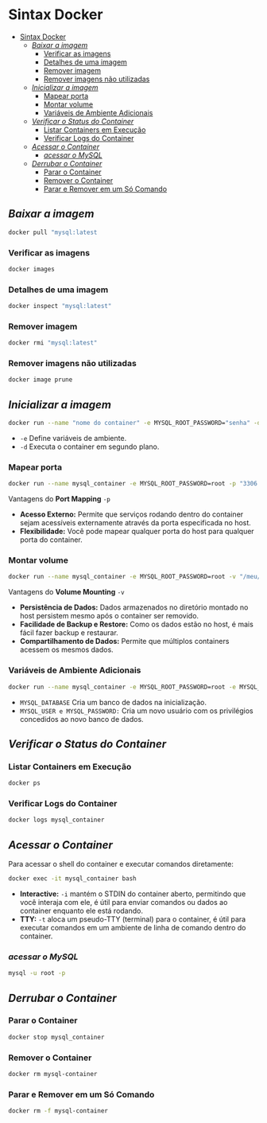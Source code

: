 # Sintax Docker

- [Sintax Docker](#sintax-docker)
  - [*Baixar a imagem*](#baixar-a-imagem)
    - [Verificar as imagens](#verificar-as-imagens)
    - [Detalhes de uma imagem](#detalhes-de-uma-imagem)
    - [Remover imagem](#remover-imagem)
    - [Remover imagens não utilizadas](#remover-imagens-não-utilizadas)
  - [*Inicializar a imagem*](#inicializar-a-imagem)
    - [Mapear porta](#mapear-porta)
    - [Montar volume](#montar-volume)
    - [Variáveis de Ambiente Adicionais](#variáveis-de-ambiente-adicionais)
  - [*Verificar o Status do Container*](#verificar-o-status-do-container)
    - [Listar Containers em Execução](#listar-containers-em-execução)
    - [Verificar Logs do Container](#verificar-logs-do-container)
  - [*Acessar o Container*](#acessar-o-container)
    - [*acessar o MySQL*](#acessar-o-mysql)
  - [*Derrubar o Container*](#derrubar-o-container)
    - [Parar o Container](#parar-o-container)
    - [Remover o Container](#remover-o-container)
    - [Parar e Remover em um Só Comando](#parar-e-remover-em-um-só-comando)

## *Baixar a imagem*

```bash
docker pull "mysql:latest
```

### Verificar as imagens

```bash
docker images
```

### Detalhes de uma imagem

```bash
docker inspect "mysql:latest"
```

### Remover imagem

```bash
docker rmi "mysql:latest"
```

### Remover imagens não utilizadas

```bash
docker image prune
```

## *Inicializar a imagem*

```bash
docker run --name "nome do container" -e MYSQL_ROOT_PASSWORD="senha" -d "mysql"
```

- ``-e`` Define variáveis de ambiente.
- ``-d`` Executa o container em segundo plano.

### Mapear porta

```bash
docker run --name mysql_container -e MYSQL_ROOT_PASSWORD=root -p "3306:3306" -d mysql
```

Vantagens do **Port Mapping** ``-p``

- **Acesso Externo:** Permite que serviços rodando dentro do container sejam acessíveis externamente através da porta especificada no host.
- **Flexibilidade:** Você pode mapear qualquer porta do host para qualquer porta do container.

### Montar volume

```bash
docker run --name mysql_container -e MYSQL_ROOT_PASSWORD=root -v "/meu/diretorio:/var/lib/mysql" -d mysql
```

Vantagens do **Volume Mounting** ``-v``

- **Persistência de Dados:** Dados armazenados no diretório montado no host persistem mesmo após o container ser removido.
- **Facilidade de Backup e Restore:** Como os dados estão no host, é mais fácil fazer backup e restaurar.
- **Compartilhamento de Dados:** Permite que múltiplos containers acessem os mesmos dados.

### Variáveis de Ambiente Adicionais

```bash
docker run --name mysql_container -e MYSQL_ROOT_PASSWORD=root -e MYSQL_DATABASE="db" -e MYSQL_USER="usuario" -e MYSQL_PASSWORD="senha_usuario" -d mysql
```

- ``MYSQL_DATABASE`` Cria um banco de dados na inicialização.
- ``MYSQL_USER e MYSQL_PASSWORD:`` Cria um novo usuário com os privilégios concedidos ao novo banco de dados.

## *Verificar o Status do Container*

### Listar Containers em Execução

```bash
docker ps
```

### Verificar Logs do Container

```bash
docker logs mysql_container
```

## *Acessar o Container*

Para acessar o shell do container e executar comandos diretamente:

```bash
docker exec -it mysql_container bash
```

- **Interactive:** ``-i`` mantém o STDIN do container aberto, permitindo que você interaja com ele, é útil para enviar comandos ou dados ao container enquanto ele está rodando.
- **TTY:** ``-t`` aloca um pseudo-TTY (terminal) para o container, é útil para executar comandos em um ambiente de linha de comando dentro do container.

### *acessar o MySQL*

```bash
mysql -u root -p
```

## *Derrubar o Container*

### Parar o Container

```bash
docker stop mysql_container
```

### Remover o Container

```bash
docker rm mysql-container
```

### Parar e Remover em um Só Comando

```bash
docker rm -f mysql-container
```
